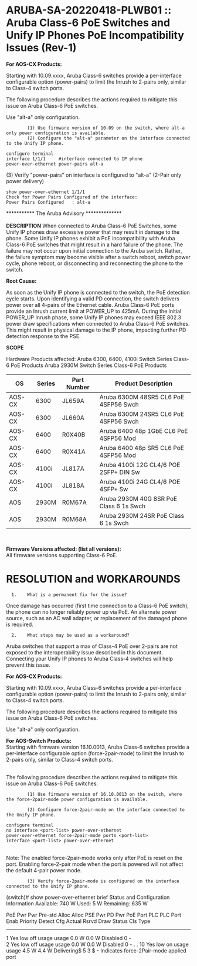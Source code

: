 # ARUBA-SA-20220418-PLWB01 :: Aruba Class-6 PoE Switches and Unify IP Phones PoE Incompatibility Issues (Rev-1)

**For AOS-CX Products:**

Starting with 10.09.xxxx, Aruba Class-6 switches provide a per-interface configurable option (power-pairs) to limit the Inrush to 2-pairs only, similar to Class-4 switch ports.

The following procedure describes the actions required to mitigate this issue on Aruba Class-6 PoE switches.

Use "alt-a" only configuration.

            (1) Use firmware version of 10.09 on the switch, where alt-a only power configuration is available.
            (2) Configure the "alt-a" parameter on the interface connected to the Unify IP phone.
            
```
configure terminal
interface 1/1/1     #interface connected to IP phone
power-over-ethernet power-pairs alt-a
```


(3) Verify "power-pairs" on interface is configured to "alt-a" (2-Pair only power delivery)
```
show power-over-ethernet 1/1/1
Check for Power Pairs Configured of the interface:
Power Pairs Configured   : alt-a
```

*********** The Aruba Advisory **************</br>
</br>
**DESCRIPTION**
When connected to Aruba Class-6 PoE Switches, some Unify IP phones draw excessive power that may result in damage to the phone.
Some Unify IP phones exhibit a PoE incompatibility with Aruba Class-6 PoE switches that might result in a hard failure of the phone. The failure may not occur upon initial connection to the Aruba switch. Rather, the failure symptom may become visible after a switch reboot, switch power cycle, phone reboot, or disconnecting and reconnecting the phone to the switch.

**Root Cause:**

As soon as the Unify IP phone is connected to the switch, the PoE detection cycle starts. Upon identifying a valid PD connection, the switch delivers power over all 4-pairs of the Ethernet cable. Aruba Class-6 PoE ports provide an Inrush current limit at POWER_UP to 425mA.
During the initial POWER_UP Inrush phase, some Unify IP phones may exceed IEEE 802.3 power draw specifications when connected to Aruba Class-6 PoE switches. This might result in physical damage to the IP phone, impacting further PD detection response to the PSE.

 
**SCOPE**

Hardware Products affected:
Aruba 6300, 6400, 4100i Switch Series Class-6 PoE Products
Aruba 2930M Switch Series Class-6 PoE Products </br>

|  OS   | Series | Part Number | Product Description                     |
|-------|--------|-------------|-----------------------------------------|
|AOS-CX | 6300   | JL659A      | Aruba 6300M 48SR5 CL6 PoE 4SFP56 Swch   |
|AOS-CX | 6300   | JL660A      | Aruba 6300M 24SR5 CL6 PoE 4SFP56 Swch   |
|AOS-CX | 6400   | R0X40B      | Aruba 6400 48p 1GbE CL6 PoE 4SFP56 Mod  |
|AOS-CX | 6400   | R0X41A      | Aruba 6400 48p SR5 CL6 PoE 4SFP56 Mod   |
|AOS-CX | 4100i  | JL817A      | Aruba 4100i 12G CL4/6 POE 2SFP+ DIN Sw  |
|AOS-CX | 4100i  | JL818A      | Aruba 4100i 24G CL4/6 POE 4SFP+ Sw      |
|AOS    | 2930M  | R0M67A      | Aruba 2930M 40G 8SR PoE Class 6 1s Swch |
|AOS    | 2930M  | R0M68A      | Aruba 2930M 24SR PoE Class 6 1s Swch    |
</br>

**Firmware Versions affected: (list all versions):**
</br>
All firmware versions supporting Class-6 PoE.

# RESOLUTION and WORKAROUNDS

      1.    What is a permanent fix for the issue? 

Once damage has occurred (first time connection to a Class-6 PoE switch), the phone can no longer reliably power up via PoE. An alternate power source, such as an AC wall adapter, or replacement of the damaged phone is required.


      2.    What steps may be used as a workaround?

Aruba switches that support a max of Class-4 PoE over 2-pairs are not exposed to the interoperability issue described in this document. Connecting your Unify IP phones to Aruba Class-4 switches will help prevent this issue.

 

**For AOS-CX Products:**

Starting with 10.09.xxxx, Aruba Class-6 switches provide a per-interface configurable option (power-pairs) to limit the Inrush to 2-pairs only, similar to Class-4 switch ports.

The following procedure describes the actions required to mitigate this issue on Aruba Class-6 PoE switches.

Use "alt-a" only configuration.

**For AOS-Switch Products:**
</br>
Starting with firmware version 16.10.0013, Aruba Class-6 switches provide a per-interface configurable option (force-2pair-mode) to limit the Inrush to 2-pairs only, similar to Class-4 switch ports.

</br>
The following procedure describes the actions required to mitigate this issue on Aruba Class-6 PoE switches.

            (1) Use firmware version of 16.10.0013 on the switch, where the force-2pair-mode power configuration is available.

            (2) Configure force-2pair-mode on the interface connected to the Unify IP phone.

```
configure terminal
no interface <port-list> power-over-ethernet
power-over-ethernet force-2pair-mode ports <port-list>
interface <port-list> power-over-ethernet
```
</br>
Note: The enabled force-2pair-mode works only after PoE is reset on the port. Enabling force-2-pair mode when the port is powered will not affect the default 4-pair power mode. 

            (3) Verify force-2pair-mode is configured on the interface connected to the Unify IP phone. 

(switch)# show power-over-ethernet brief 
 Status and Configuration Information
   Available: 740 W  Used: 5 W  Remaining: 635 W
 
PoE    Pwr  Pwr      Pre-std Alloc Alloc  PSE Pwr PD Pwr  PoE Port     PLC PLC 
Port   Enab Priority Detect  Cfg   Actual Rsrvd   Draw    Status       Cls Type
------ ---- -------- ------- ----- ------ ------- ------- ------------ --- ----
 1    Yes  low      off     usage usage  0.0 W   0.0 W   Disabled     0    -  
 2    Yes  low      off     usage usage  0.0 W   0.0 W   Disabled     0    - 
 .
 . 
 10   Yes  low      on      usage usage  4.5 W   4.4 W   Delivering$  5    3
 $ - Indicates force-2Pair-mode applied port

